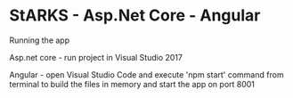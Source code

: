 # StARKS - Asp.Net Core - Angular

Running the app

Asp.net core - run project in Visual Studio 2017 

Angular - open Visual Studio Code and execute 'npm start' command from terminal to build the files in memory and start the app on port 8001 